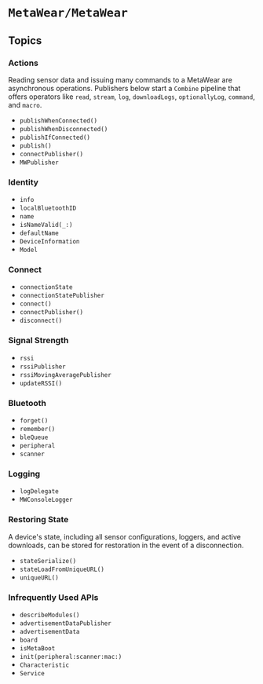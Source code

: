 # ``MetaWear/MetaWear``

## Topics

### Actions

Reading sensor data and issuing many commands to a MetaWear are asynchronous operations. Publishers below start a `Combine` pipeline that offers operators like `read`, `stream`, `log`, `downloadLogs`, `optionallyLog`, `command`, and `macro`.

- ``publishWhenConnected()``
- ``publishWhenDisconnected()``
- ``publishIfConnected()``
- ``publish()``
- ``connectPublisher()``
- ``MWPublisher``

### Identity

- ``info``
- ``localBluetoothID``
- ``name``
- ``isNameValid(_:)``
- ``defaultName``
- ``DeviceInformation``
- ``Model``

### Connect

- ``connectionState``
- ``connectionStatePublisher``
- ``connect()``
- ``connectPublisher()``
- ``disconnect()``

### Signal Strength

- ``rssi``
- ``rssiPublisher``
- ``rssiMovingAveragePublisher``
- ``updateRSSI()``

### Bluetooth

- ``forget()``
- ``remember()``
- ``bleQueue``
- ``peripheral``
- ``scanner``

### Logging

- ``logDelegate``
- ``MWConsoleLogger``

### Restoring State

A device's state, including all sensor configurations, loggers, and active downloads, can be stored for restoration in the event of a disconnection.

- ``stateSerialize()``
- ``stateLoadFromUniqueURL()``
- ``uniqueURL()``

### Infrequently Used APIs

- ``describeModules()``
- ``advertisementDataPublisher``
- ``advertisementData``
- ``board``
- ``isMetaBoot``
- ``init(peripheral:scanner:mac:)``
- ``Characteristic``
- ``Service``
